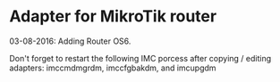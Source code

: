 # Adapter for MikroTik router

03-08-2016: Adding Router OS6.
		 
Don't forget to restart the following IMC porcess after copying / editing adapters:
imccmdmgrdm, imccfgbakdm, and imcupgdm 